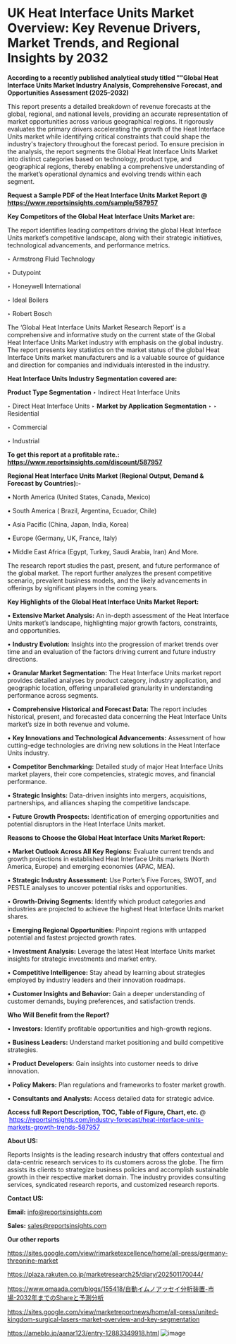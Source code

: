 # UK Heat Interface Units Market Overview: Key Revenue Drivers, Market Trends, and Regional Insights by 2032

<strong>According to a recently published analytical study titled ""Global Heat Interface Units Market Industry Analysis, Comprehensive Forecast, and Opportunities Assessment (2025–2032)</strong>

This report presents a detailed breakdown of revenue forecasts at the global, regional, and national levels, providing an accurate representation of market opportunities across various geographical regions. It rigorously evaluates the primary drivers accelerating the growth of the Heat Interface Units market while identifying critical constraints that could shape the industry's trajectory throughout the forecast period. To ensure precision in the analysis, the report segments the Global Heat Interface Units Market into distinct categories based on technology, product type, and geographical regions, thereby enabling a comprehensive understanding of the market’s operational dynamics and evolving trends within each segment.

<strong>Request a Sample PDF of the Heat Interface Units Market Report </strong><strong>@<a href=https://www.reportsinsights.com/sample/587957 style=color:#0000ff;> https://www.reportsinsights.com/sample/587957</a></strong></font>

<strong>Key Competitors of the Global Heat Interface Units Market are:</strong>

The report identifies leading competitors driving the global Heat Interface Units market’s competitive landscape, along with their strategic initiatives, technological advancements, and performance metrics.

‣ Armstrong Fluid Technology

‣ Dutypoint

‣ Honeywell International

‣ Ideal Boilers

‣ Robert Bosch

The ‘Global Heat Interface Units Market Research Report’ is a comprehensive and informative study on the current state of the Global Heat Interface Units Market industry with emphasis on the global industry. The report presents key statistics on the market status of the global Heat Interface Units market manufacturers and is a valuable source of guidance and direction for companies and individuals interested in the industry.

<strong>Heat Interface Units Industry Segmentation covered are:</strong>

<strong>Product Type Segmentation</strong>
‣
Indirect Heat Interface Units

‣ Direct Heat Interface Units
‣ 
<strong>Market by Application Segmentation</strong>
‣
‣  Residential

‣ Commercial

‣ Industrial

<strong>To get this report at a profitable rate.: <a href=https://www.reportsinsights.com/discount/587957 style=color:#0000ff;>https://www.reportsinsights.com/discount/587957</a></strong></font>

<strong>Regional Heat Interface Units Market (Regional Output, Demand &amp; Forecast by Countries):-</strong>

• North America (United States, Canada, Mexico)

• South America ( Brazil, Argentina, Ecuador, Chile)

• Asia Pacific (China, Japan, India, Korea)

• Europe (Germany, UK, France, Italy)

• Middle East Africa (Egypt, Turkey, Saudi Arabia, Iran) And More.

The research report studies the past, present, and future performance of the global market. The report further analyzes the present competitive scenario, prevalent business models, and the likely advancements in offerings by significant players in the coming years.

<strong>Key Highlights of the Global Heat Interface Units Market Report:</strong>

• <strong>Extensive Market Analysis:</strong> An in-depth assessment of the Heat Interface Units market’s landscape, highlighting major growth factors, constraints, and opportunities.

• <strong>Industry Evolution:</strong> Insights into the progression of market trends over time and an evaluation of the factors driving current and future industry directions.

• <strong>Granular Market Segmentation:</strong> The Heat Interface Units market report provides detailed analyses by product category, industry application, and geographic location, offering unparalleled granularity in understanding performance across segments.

• <strong>Comprehensive Historical and Forecast Data:</strong> The report includes historical, present, and forecasted data concerning the Heat Interface Units market’s size in both revenue and volume.

• <strong>Key Innovations and Technological Advancements:</strong> Assessment of how cutting-edge technologies are driving new solutions in the Heat Interface Units industry.

• <strong>Competitor Benchmarking:</strong> Detailed study of major Heat Interface Units market players, their core competencies, strategic moves, and financial performance.

• <strong>Strategic Insights:</strong> Data-driven insights into mergers, acquisitions, partnerships, and alliances shaping the competitive landscape.

• <strong>Future Growth Prospects:</strong> Identification of emerging opportunities and potential disruptors in the Heat Interface Units market.

<strong>Reasons to Choose the Global Heat Interface Units Market Report:</strong>

• <strong>Market Outlook Across All Key Regions:</strong> Evaluate current trends and growth projections in established Heat Interface Units markets (North America, Europe) and emerging economies (APAC, MEA).

• <strong>Strategic Industry Assessment:</strong> Use Porter’s Five Forces, SWOT, and PESTLE analyses to uncover potential risks and opportunities.

• <strong>Growth-Driving Segments:</strong> Identify which product categories and industries are projected to achieve the highest Heat Interface Units market shares.

• <strong>Emerging Regional Opportunities:</strong> Pinpoint regions with untapped potential and fastest projected growth rates.

• <strong>Investment Analysis:</strong> Leverage the latest Heat Interface Units market insights for strategic investments and market entry.

• <strong>Competitive Intelligence:</strong> Stay ahead by learning about strategies employed by industry leaders and their innovation roadmaps.

• <strong>Customer Insights and Behavior:</strong> Gain a deeper understanding of customer demands, buying preferences, and satisfaction trends.

<strong>Who Will Benefit from the Report?</strong>

• <strong>Investors:</strong> Identify profitable opportunities and high-growth regions.

• <strong>Business Leaders:</strong> Understand market positioning and build competitive strategies.

• <strong>Product Developers:</strong> Gain insights into customer needs to drive innovation.

• <strong>Policy Makers:</strong> Plan regulations and frameworks to foster market growth.

• <strong>Consultants and Analysts:</strong> Access detailed data for strategic advice.
</ul>
<strong>Access full Report Description, TOC, Table of Figure, Chart, etc. </strong>@  <a href=https://reportsinsights.com/industry-forecast/heat-interface-units-markets-growth-trends-587957 style=color:#0000ff;>https://reportsinsights.com/industry-forecast/heat-interface-units-markets-growth-trends-587957</a></font>

<strong><strong>About US</strong>:</strong>

Reports Insights is the leading research industry that offers contextual and data-centric research services to its customers across the globe. The firm assists its clients to strategize business policies and accomplish sustainable growth in their respective market domain. The industry provides consulting services, syndicated research reports, and customized research reports.

<strong>Contact US:</strong>

<p class=""""><b>Email:</b> <a href=mailto:info@reportsinsights.com>info@reportsinsights.com</a></p>
<p class=""""><b>Sales:</b> <a href=mailto:sales@reportsinsights.com>sales@reportsinsights.com</a></p>

<strong>Our other reports</strong>

<a href=https://sites.google.com/view/rimarketexcellence/home/all-press/germany-threonine-market>https://sites.google.com/view/rimarketexcellence/home/all-press/germany-threonine-market</a>

<a href=https://plaza.rakuten.co.jp/marketresearch25/diary/202501170044/>https://plaza.rakuten.co.jp/marketresearch25/diary/202501170044/</a>

<a href=https://www.omaada.com/blogs/155418/自動イムノアッセイ分析装置-市場-2032年までのShareと予測分析>https://www.omaada.com/blogs/155418/自動イムノアッセイ分析装置-市場-2032年までのShareと予測分析</a>

<a href=https://sites.google.com/view/marketreportnews/home/all-press/united-kingdom-surgical-lasers-market-overview-and-key-segmentation>https://sites.google.com/view/marketreportnews/home/all-press/united-kingdom-surgical-lasers-market-overview-and-key-segmentation</a>

<a href=https://ameblo.jp/aanar123/entry-12883349918.html>https://ameblo.jp/aanar123/entry-12883349918.html</a>
![image](https://github.com/user-attachments/assets/8d55786c-e719-42ae-bffd-ffbc6a27135f)
